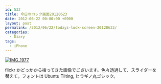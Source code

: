 ```yaml
---
id: 532
title: 今日のロック画面20120623
date: 2012-06-22 00:00:00 +0900
layout: post
permalink: /2012/06/22/todays-lock-screen-20120623/
categories:
  - Diary
tags:
  - iPhone
---
```

[<img src="media/IMG_1977.png" alt="IMG_1977" class="alignnone size-iphone-screenshot wp-image-2190" />](media/IMG_1977.png)

flickr かどっかから拾ってきた画像でございます。色々透過して、スライダーを替えて。フォントは Ubuntu Tilting, ヒラギノ丸ゴシック。
